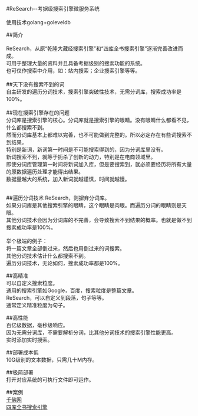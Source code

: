#ReSearch--考据级搜索引擎微服务系统<br>  
使用技术golang+goleveldb<br> 

##简介<br>  
ReSearch，从原“乾隆大藏经搜索引擎”和“四库全书搜索引擎”逐渐完善改进而成。<br> 
可用于整理大量的资料并且具备考据级别的搜索功能的系统。<br> 
也可仅作搜索中介用，如：站内搜索；企业搜索引擎等等。<br> <br> 
##天下没有搜索不到的词<br> 
自主研发的遍历分词技术，搜索引擎突破性技术，无需分词库，搜索成功率是100%。<br> <br> 
##现在搜索引擎存在的问题<br>
分词库是搜索引擎的核心。分词库就是搜索引擎的眼睛。没有眼睛什么都看不见，什么都搜索不到。<br> 
然而分词库基本上都难以完善，也不可能做到完整的。所以必定存在有些词搜索不到结果。<br> 
特别是新词，新词第一时间是不可能搜索得到的，因为分词库里没有。<br> 
新词搜索不到，就等于扼杀了创新的动力，特别是在电商领域里。<br> 
即使分词库管理第一时间将新词加入库，但是要搜索到，就必须要经历将所有大量的原数据遍历处理才能得出结果。<br> 
数据量越大的系统，加入新词就越谨慎，时间就越慢。<br> <br> 

##遍历分词技术
ReSearch，则摒弃分词库。 <br>
如果分词库是其他搜索引擎的眼睛，这个眼睛是肉眼。而遍历分词的眼睛则是天眼。 <br>
其他分词技术会因为分词库的不完善，会导致搜索不到结果的概率。也就是做不到搜索成功率是100%。 <br><br>
举个极端的例子：<br> 
将一篇文章全部倒过来，然后也用倒过来的词搜索。<br> 
其他分词技术估计什么都搜索不到。<br> 
遍历分词技术，无论如何，搜索成功率都是100%。<br> 

##高精准<br> 
可以自定义搜索粒度。<br> 
通用的搜索引擎如Google，百度，搜索粒度是整篇文章。<br> 
ReSearch，可以自定义到段落，句子等等。<br> 
通常定义精准粒度为句子。<br> 

##高性能<br> 
百亿级数据，毫秒级响应。<br> 
因为无需分词库，不需要解析分词，比其他分词技术的搜索引擎性能更高。<br> 
实时添加实时搜索。<br> 

##部署成本低<br> 
10G级别的文本数据，只需几十M内存。<br> 

##极简部署<br> 
打开对应系统的可执行文件即可运作。<br> 

##案例<br> 
[千佛网](http://www.soufoshuo.com)
<br> 
[四库全书搜索引擎](http://www.skqs12.com)
<br> 
<br> 
<br> 
